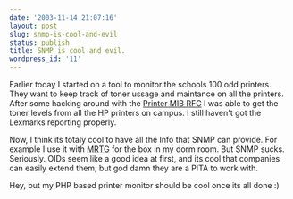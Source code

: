 ```yaml
---
date: '2003-11-14 21:07:16'
layout: post
slug: snmp-is-cool-and-evil
status: publish
title: SNMP is cool and evil.
wordpress_id: '11'
---
```


Earlier today I started on a tool to monitor the schools 100 odd printers.  They want to keep track of toner ussage and maintance on all the printers.  After some hacking around with the [Printer MIB RFC](http://www.faqs.org/rfcs/rfc1759.html) I was able to get the toner levels from all the HP printers on campus.  I still haven't got the Lexmarks reporting properly.  

  

Now, I think its totaly cool to have all the Info that SNMP can provide.  For example I use it with [MRTG](http://people.ee.ethz.ch/~oetiker/webtools/mrtg/) for the box in my dorm room.  But SNMP sucks.  Seriously.  OIDs seem like a good idea at first, and its cool that companies can easily extend them, but god damn they are a PITA to work with.  

  

Hey, but my PHP based printer monitor should be cool once its all done :)
